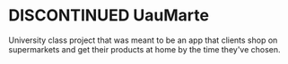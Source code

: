 # DISCONTINUED UauMarte

University class project that was meant to be an app that clients shop on supermarkets and get their products at home by the time they've chosen.
